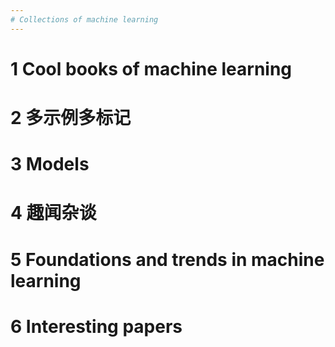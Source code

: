 ```yaml
---
# Collections of machine learning 
---
```

# 1 Cool books of machine learning

# 2 多示例多标记

# 3 Models

# 4 趣闻杂谈

# 5 Foundations and trends in machine learning

# 6 Interesting papers
